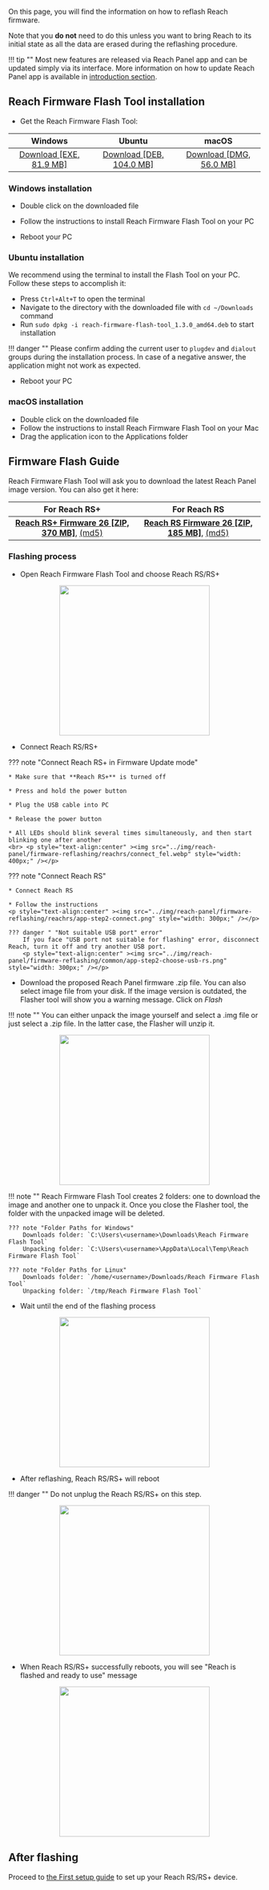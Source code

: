 On this page, you will find the information on how to reflash Reach firmware.

Note that you **do not** need to do this unless you want to bring Reach to its initial state as all the data are erased during the reflashing procedure.

!!! tip ""
	Most new features are released via Reach Panel app and can be updated simply via its interface. More information on how to update Reach Panel app is available in [introduction section](../../reachview/#updating).

## Reach Firmware Flash Tool installation
	
* Get the Reach Firmware Flash Tool:

<center>
	
|Windows|Ubuntu|macOS|
|:-------------:|:----------:|:-----------:|
|[Download [EXE, 81.9 MB]](https://files.emlid.com/flash-tools/win/reach-firmware-flash-tool_1.4.1_setup.exe)|[Download [DEB, 104.0 MB]](https://files.emlid.com/flash-tools/linux/reach-firmware-flash-tool_1.4.1_amd64.deb)| [Download [DMG, 56.0 MB]](https://files.emlid.com/flash-tools/macos/Reach%20Firmware%20Flash%20Tool%201.4.1.dmg)|

</center>

### Windows installation

* Double click on the downloaded file
	
* Follow the instructions to install Reach Firmware Flash Tool on your PC

* Reboot your PC

### Ubuntu installation

We recommend using the terminal to install the Flash Tool on your PC. Follow these steps to accomplish it:

* Press `Ctrl+Alt+T` to open the terminal
* Navigate to the directory with the downloaded file with `cd ~/Downloads` command
* Run `sudo dpkg -i reach-firmware-flash-tool_1.3.0_amd64.deb` to start installation

!!! danger ""
	Please confirm adding the current user to `plugdev` and `dialout` groups during the installation process. In case of a negative answer, the application might not work as expected.

* Reboot your PC

### macOS installation

* Double click on the downloaded file
* Follow the instructions to install Reach Firmware Flash Tool on your Mac
* Drag the application icon to the Applications folder

## Firmware Flash Guide

Reach Firmware Flash Tool will ask you to download the latest Reach Panel image version. You can also get it here:





<center>
	
|For Reach RS+|For Reach RS|
|:-------------:|:----------:|
|[**Reach RS+ Firmware 26 [ZIP, 370 MB]**](http://files.emlid.com/images/reach-plus-v26.0.zip), [(md5)](http://files.emlid.com/images/reach-plus-MD5SUMS)|[**Reach RS Firmware 26 [ZIP, 185 MB]**](http://files.emlid.com/images/reach-rs-v26.0.zip), [(md5)](http://files.emlid.com/images/reachview-MD5SUMS)|

</center>








### Flashing process

* Open Reach Firmware Flash Tool and choose Reach RS/RS+

<p style="text-align:center" ><img src="../img/reach-panel/firmware-reflashing/common/app-step1-device-select.png" style="width: 300px;" /></p>







* Connect Reach RS/RS+

??? note "Connect Reach RS+ in Firmware Update mode"
			
	* Make sure that **Reach RS+** is turned off

	* Press and hold the power button
			
	* Plug the USB cable into PC

	* Release the power button

	* All LEDs should blink several times simultaneously, and then start blinking one after another 
	<br> <p style="text-align:center" ><img src="../img/reach-panel/firmware-reflashing/reachrs/connect_fel.webp" style="width: 400px;" /></p>

??? note "Connect Reach RS"

	* Connect Reach RS

	* Follow the instructions
	<p style="text-align:center" ><img src="../img/reach-panel/firmware-reflashing/reachrs/app-step2-connect.png" style="width: 300px;" /></p>

	??? danger " "Not suitable USB port" error"
		If you face "USB port not suitable for flashing" error, disconnect Reach, turn it off and try another USB port.
		<p style="text-align:center" ><img src="../img/reach-panel/firmware-reflashing/common/app-step2-choose-usb-rs.png" style="width: 300px;" /></p>





* Download the proposed Reach Panel firmware .zip file. You can also select image file from your disk. If the image version is outdated, the Flasher tool will show you a warning message. Click on _Flash_

!!! note ""
	You can either unpack the image yourself and select a .img file or just select a .zip file. In the latter case, the Flasher will unzip it.
	
<p style="text-align:center" ><img src="../img/reach-panel/firmware-reflashing/reachrs/app-step3-select-firmware.png" style="width: 300px;" /></p>

!!! note ""
	Reach Firmware Flash Tool creates 2 folders: one to download the image and another one to unpack it. Once you close the Flasher tool, the folder with the unpacked image will be deleted.

	??? note "Folder Paths for Windows"
		Downloads folder: `C:\Users\<username>\Downloads\Reach Firmware Flash Tool`  
		Unpacking folder: `C:\Users\<username>\AppData\Local\Temp\Reach Firmware Flash Tool`

	??? note "Folder Paths for Linux"
		Downloads folder: `/home/<username>/Downloads/Reach Firmware Flash Tool`  
		Unpacking folder: `/tmp/Reach Firmware Flash Tool`

* Wait until the end of the flashing process

<p style="text-align:center" ><img src="../img/reach-panel/firmware-reflashing/reachrs/app-step4-flashing.png" style="width: 300px;" /></p>



* After reflashing, Reach RS/RS+ will reboot

!!! danger ""
    Do not unplug the Reach RS/RS+ on this step.

<p style="text-align:center" ><img src="../img/reach-panel/firmware-reflashing/reachrs/app-step5-rebooting.png" style="width: 300px;" /></p>



* When Reach RS/RS+ successfully reboots, you will see "Reach is flashed and ready to use" message

<p style="text-align:center" ><img src="../img/reach-panel/firmware-reflashing/reachrs/app-step5-flashed.png" style="width: 300px;" /></p>

## After flashing

Proceed to [the First setup guide](../../quickstart/first-setup) to set up your Reach RS/RS+ device.
